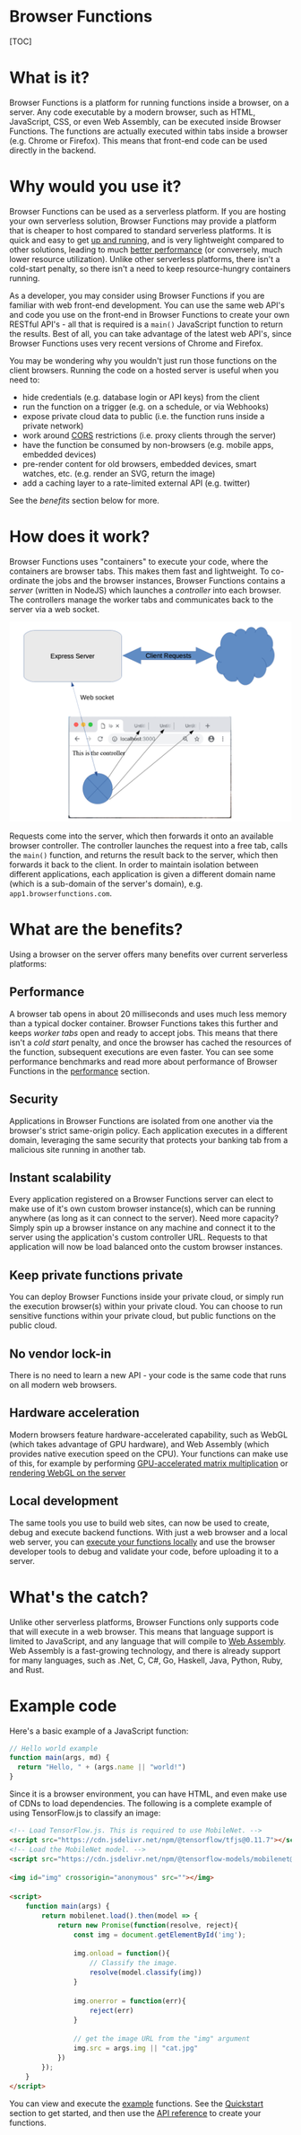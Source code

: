 Browser Functions
=======

[TOC]

# What is it?

Browser Functions is a platform for running functions inside a browser, on a server. Any code executable by a modern browser, such as HTML, JavaScript, CSS, or even Web Assembly, can be executed inside Browser Functions. The functions are actually executed within tabs inside a browser (e.g. Chrome or Firefox). This means that front-end code can be used directly in the backend.

# Why would you use it?

Browser Functions can be used as a serverless platform. If you are hosting your own serverless solution, Browser Functions may provide a platform that is cheaper to host compared to standard serverless platforms. It is quick and easy to get [up and running](?install.md), and is very lightweight compared to other solutions, leading to much [better performance](?performance.md) (or conversely, much lower resource utilization). Unlike other serverless platforms, there isn't a cold-start penalty, so there isn't a need to keep resource-hungry containers running.

As a developer, you may consider using Browser Functions if you are familiar with web front-end development. You can use the same web API's and code you use on the front-end in Browser Functions to create your own RESTful API's - all that is required is a `main()` JavaScript function to return the results. Best of all, you can take advantage of the latest web API's, since Browser Functions uses very recent versions of Chrome and Firefox.

You may be wondering why you wouldn't just run those functions on the client browsers. Running the code on a hosted server is useful when you need to:

- hide credentials (e.g. database login or API keys) from the client
- run the function on a trigger (e.g. on a schedule, or via Webhooks)
- expose private cloud data to public (i.e. the function runs inside a private network)
- work around [CORS](https://developer.mozilla.org/en-US/docs/Web/HTTP/CORS) restrictions (i.e. proxy clients through the server)
- have the function be consumed by non-browsers (e.g. mobile apps, embedded devices)
- pre-render content for old browsers, embedded devices, smart watches, etc. (e.g. render an SVG, return the image)
- add a caching layer to a rate-limited external API (e.g. twitter)

See the *benefits* section below for more.

# How does it work?

Browser Functions uses "containers" to execute your code, where the containers are browser tabs. This makes them fast and lightweight. To co-ordinate the jobs and the browser instances, Browser Functions contains a *server* (written in NodeJS) which launches a *controller* into each browser. The controllers manage the worker tabs and communicates back to the server via a web socket.

![System architecture](images/system-architecture.png)

Requests come into the server, which then forwards it onto an available browser controller. The controller launches the request into a free tab, calls the `main()` function, and returns the result back to the server, which then forwards it back to the client. In order to maintain isolation between different applications, each application is given a different domain name (which is a sub-domain of the server's domain), e.g. `app1.browserfunctions.com`.

# What are the benefits?

Using a browser on the server offers many benefits over current serverless platforms:

## Performance

A browser tab opens in about 20 milliseconds and uses much less memory than a typical docker container. Browser Functions takes this further and keeps *worker tabs* open and ready to accept jobs. This means that there isn't a *cold start* penalty, and once the browser has cached the resources of the function, subsequent executions are even faster. You can see some performance benchmarks and read more about performance of Browser Functions in the [performance](?performance.md) section.

## Security

Applications in Browser Functions are isolated from one another via the browser's strict same-origin policy. Each application executes in a different domain, leveraging the same security that protects your banking tab from a malicious site running in another tab.

## Instant scalability

Every application registered on a Browser Functions server can elect to make use of it's own custom browser instance(s), which can be running anywhere (as long as it can connect to the server). Need more capacity? Simply spin up a browser instance on any machine and connect it to the server using the application's custom controller URL. Requests to that application will now be load balanced onto the custom browser instances.

## Keep private functions private

You can deploy Browser Functions inside your private cloud, or simply run the execution browser(s) within your private cloud. You can choose to run sensitive functions within your private cloud, but public functions on the public cloud.

## No vendor lock-in

There is no need to learn a new API - your code is the same code that runs on all modern web browsers.

## Hardware acceleration

Modern browsers feature hardware-accelerated capability, such as WebGL (which takes advantage of GPU hardware), and Web Assembly (which provides native execution speed on the CPU). Your functions can make use of this, for example by performing [GPU-accelerated matrix multiplication](https://github.ibm.com/Browser-Backend/browser_backend/tree/master/functions_root/examples/files/gpu_matrix_multiply) or [rendering WebGL on the server](https://github.ibm.com/Browser-Backend/browser_backend/tree/master/functions_root/examples/files/webgl)

## Local development

The same tools you use to build web sites, can now be used to create, debug and execute backend functions. With just a web browser and a local web server, you can [execute your functions locally](?quickstart.md) and use the browser developer tools to debug and validate your code, before uploading it to a server.

# What's the catch?

Unlike other serverless platforms, Browser Functions only supports code that will execute in a web browser. This means that language support is limited to JavaScript, and any language that will compile to [Web Assembly](https://webassembly.org/). Web Assembly is a fast-growing technology, and there is already support for many languages, such as .Net, C, C#, Go, Haskell, Java, Python, Ruby, and Rust.

# Example code

Here's a basic example of a JavaScript function:

```javascript
// Hello world example
function main(args, md) {
  return "Hello, " + (args.name || "world!")
}
```

Since it is a browser environment, you can have HTML, and even make use of CDNs to load dependencies. The following is a complete example of using TensorFlow.js to classify an image:

```html
<!-- Load TensorFlow.js. This is required to use MobileNet. -->
<script src="https://cdn.jsdelivr.net/npm/@tensorflow/tfjs@0.11.7"></script>
<!-- Load the MobileNet model. -->
<script src="https://cdn.jsdelivr.net/npm/@tensorflow-models/mobilenet@0.1.1"></script>

<img id="img" crossorigin="anonymous" src=""></img>

<script>
    function main(args) {
        return mobilenet.load().then(model => {
            return new Promise(function(resolve, reject){
                const img = document.getElementById('img');

                img.onload = function(){
                    // Classify the image.
                    resolve(model.classify(img))
                }

                img.onerror = function(err){
                    reject(err)
                }

                // get the image URL from the "img" argument
                img.src = args.img || "cat.jpg"
            })
        });
    }
</script>
```

You can view and execute the [example](https://examples.browserfunctions.com/?access-key=examples) functions. See the [Quickstart](?quickstart.md) section to get started, and then use the [API reference](?api.md) to create your functions.
